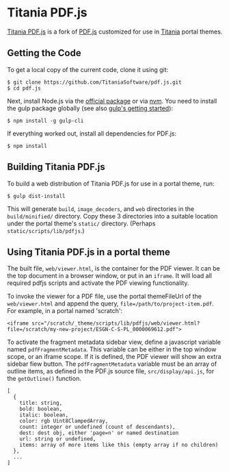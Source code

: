 # Titania PDF.js 

[Titania PDF.js](https://github.com/TitaniaSoftware/pdf.js) is a fork of [PDF.js](https://github.com/mozilla/pdf.js/) customized for use in [Titania](http://titaniasoftware.com) portal themes.

## Getting the Code

To get a local copy of the current code, clone it using git:

    $ git clone https://github.com/TitaniaSoftware/pdf.js.git
    $ cd pdf.js

Next, install Node.js via the [official package](https://nodejs.org) or via
[nvm](https://github.com/creationix/nvm). You need to install the gulp package
globally (see also [gulp's getting started](https://github.com/gulpjs/gulp/blob/master/docs/getting-started.md#getting-started)):

    $ npm install -g gulp-cli

If everything worked out, install all dependencies for PDF.js:

    $ npm install

## Building Titania PDF.js

To build a web distribution of Titania PDF.js for use in a portal theme, run:

    $ gulp dist-install

This will generate `build`, `image_decoders`, and `web` directories in the `build/minified/` directory. Copy these 3 directories into a suitable location under the portal theme's `static/` directory. (Perhaps `static/scripts/lib/pdfjs`.)

## Using Titania PDF.js in a portal theme

The built file, `web/viewer.html`, is the container for the PDF viewer. It can be the top document in a browser window, or put in an `iframe`. It will load all required pdfjs scripts and activate the PDF viewing functionality.

To invoke the viewer for a PDF file, use the portal themeFileUrl of the `web/viewer.html` and append the query, `file=/path/to/project-item.pdf`. For example, in a portal named 'scratch':

    <iframe src="/scratch/_theme/scripts/lib/pdfjs/web/viewer.html?file=/scratch/my-new-project/ESGN-C-S-PL_0000069612.pdf">

To activate the fragment metadata sidebar view, define a javascript variable named `pdfFragmentMetadata`. This variable can be either in the top window scope, or an iframe scope. If it is defined, the PDF viewer will show an extra sidebar fiew button. The `pdfFragmentMetadata` variable must be an array of outline items, as defined in the PDF.js source file, `src/display/api.js`, for the `getOutline()` function.

    [
      {
        title: string,
        bold: boolean,
        italic: boolean,
        color: rgb Uint8ClampedArray,
        count: integer or undefined (count of descendants),
        dest: dest obj, either 'page=n' or named destination
        url: string or undefined,
        items: array of more items like this (empty array if no children)
      },
      ...
    ]

